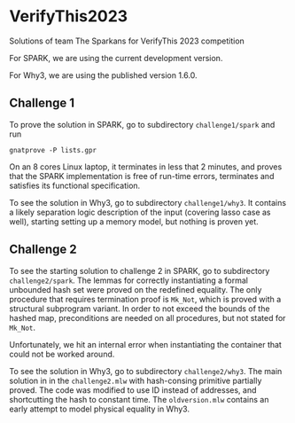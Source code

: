 # VerifyThis2023
Solutions of team The Sparkans for VerifyThis 2023 competition

For SPARK, we are using the current development version.

For Why3, we are using the published version 1.6.0.

## Challenge 1

To prove the solution in SPARK, go to subdirectory `challenge1/spark` and run

```
gnatprove -P lists.gpr
```

On an 8 cores Linux laptop, it terminates in less that 2 minutes, and proves
that the SPARK implementation is free of run-time errors, terminates and
satisfies its functional specification.

To see the solution in Why3, go to subdirectory `challenge1/why3`. It contains
a likely separation logic description of the input (covering lasso case as
well), starting setting up a memory model, but nothing is proven yet.

## Challenge 2

To see the starting solution to challenge 2 in SPARK, go to subdirectory
`challenge2/spark`. The lemmas for correctly instantiating a formal unbounded
hash set were proved on the redefined equality. The only procedure that
requires termination proof is `Mk_Not`, which is proved with a structural
subprogram variant. In order to not exceed the bounds of the hashed map,
preconditions are needed on all procedures, but not stated for `Mk_Not`.

Unfortunately, we hit an internal error when instantiating the container that
could not be worked around.

To see the solution in Why3, go to subdirectory `challenge2/why3`. The main
solution in in the `challenge2.mlw` with hash-consing primitive partially
proved. The code was modified to use ID instead of addresses, and shortcutting
the hash to constant time. The `oldversion.mlw` contains an early attempt to
model physical equality in Why3.
